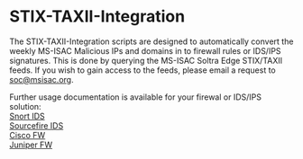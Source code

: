 # STIX-TAXII-Integration
The STIX-TAXII-Integration scripts are designed to automatically convert the weekly MS-ISAC Malicious IPs and domains in to firewall rules or IDS/IPS signatures. This is done by querying the MS-ISAC Soltra Edge STIX/TAXII feeds. If you wish to gain access to the feeds, please email a request to soc@msisac.org. 

Further usage documentation is available for your firewal or IDS/IPS solution:<br />
 [Snort IDS](https://github.com/MSISAC/STIX-TAXII-Integration/blob/master/README-soltra2snort)<br />
 [Sourcefire IDS](https://github.com/MSISAC/STIX-TAXII-Integration/blob/master/README-defensecenter-upload)<br />
 [Cisco FW](https://github.com/MSISAC/STIX-TAXII-Integration/blob/master/README-soltra2ciscofw)<br />
 [Juniper FW](https://github.com/MSISAC/STIX-TAXII-Integration/blob/master/README-soltra2juniperfw)<br />
